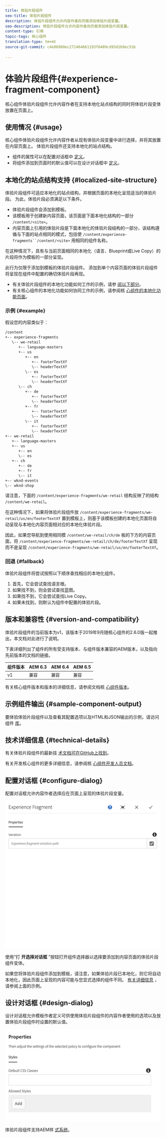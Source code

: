 ```yaml
---
title: 体验片段组件
seo-title: 体验片段组件
description: 体验片段组件允许内容作者向页面添加体验片段变量。
seo-description: 体验片段组件允许内容作者向页面添加体验片段变量。
content-type: 引用
topic-tags: 核心组件
translation-type: tm+mt
source-git-commit: c4e86960ec271464661193f6409cd93d1b9ec51b

---
```



# 体验片段组件{#experience-fragment-component}

核心组件体验片段组件允许内容作者在支持本地化站点结构的同时将体验片段变体放置在页面上。

## 使用情况 {#usage}

核心组件体验片段组件允许内容作者从现有体验片段变量中进行选择，并将其放置在内容页面上。 体验片段组件还支持本地化的站点结构。

* 组件的属性可以在配置对话框中 [定义](#configure-dialog)。
* 将组件添加到页面时的默认值可以在设计对话框中 [定义](#design-dialog)。

## 本地化的站点结构支持 {#localized-site-structure}

体验片段组件可适应本地化的站点结构，并根据页面的本地化呈现适当的体验片段。 为此，体验片段必须满足以下条件。

* 体验片段组件会添加到模板。
* 该模板用于创建新内容页面，该页面是下面本地化结构的一部分 `/content/<site>`。
* 内容页面上引用的体验片段是下面本地化的体验片段结构的一部分，该结构遵循与下面的站点相同的模式，包括使 `/content/experience-fragments``/content/<site>` 用相同的组件名称。

在这种情况下，具有与当前页面相同的本地化（语言、Blueprint或Live Copy）的片段将作为模板的一部分呈现。

此行为仅限于添加到模板的体验片段组件。 添加到单个内容页面的体验片段组件将呈现在组件中配置的确切体验片段再现。

* 有关体验片段组件的本地化功能如何工作的示例，请参 [阅以下部分](#example)。
* 有关核心组件的本地化功能如何协同工作的示例，请参阅核 [心组件的本地化功能页面](localization.md)。

### 示例 {#example}

假设您的内容类似于：

```
/content
+-- experience-fragments
   \-- we-retail
      +-- language-masters
      +-- us
         +-- en
            +-- footerTextXf
            \-- headerTextXf
         \-- es
            +-- footerTextXf
            \-- headerTextXf
      \-- ch
         +-- de
            +-- footerTextXf
            \-- headerTextXf
         +-- fr
            +-- footerTextXf
            \-- headerTextXf
         \-- it
            +-- footerTextXf
            \-- headerTextXf
+-- we-retail
   +-- language-masters
   +-- us
      +-- en
      \-- es
   +-- ch
      +-- de
      +-- fr
      \-- it
+-- wknd-events
\-- wknd-shop
```

请注意，下面的 `/content/experience-fragments/we-retail` 结构反映了的结构 `/content/we-retail`。

在这种情况下，如果将体验片段组件放 `/content/experience-fragments/we-retail/us/en/footerTextXf` 置到模板上，则基于该模板创建的本地化页面将自动呈现与本地化内容页面相对应的本地化体验片段。

因此，如果您导航到使用相同模 `/content/we-retail/ch/de` 板的下方的内容页面，将 `/content/experience-fragments/we-retail/ch/de/footerTextXf` 呈现而不是呈现 `/content/experience-fragments/we-retail/us/en/footerTextXf`。

### 回退 {#fallback}

体验片段组件将尝试按照以下顺序查找相应的本地化组件。

1. 首先，它会尝试查找语言根。
1. 如果找不到，则会尝试查找蓝图。
1. 如果找不到，它会尝试查找Live Copy。
1. 如果未找到，则默认为组件中配置的体验片段。

## 版本和兼容性 {#version-and-compatibility}

体验片段组件的当前版本为v1，该版本于2019年9月随核心组件的2.6.0版一起推出，本文档对此进行了说明。

下表详细列出了组件的所有受支持版本、与组件版本兼容的AEM版本，以及指向先前版本的文档的链接。

| 组件版本 | AEM 6.3 | AEM 6.4 | AEM 6.5 |
|--- |--- |--- |---|
| v1 | 兼容 | 兼容 | 兼容 |

有关核心组件版本和版本的详细信息，请参阅文档核 [心组件版本](versions.md)。

## 示例组件输出 {#sample-component-output}

要体验体验片段组件以及查看其配置选项以及HTML和JSON输出的示例，请访问组件 [库](http://opensource.adobe.com/aem-core-wcm-components/library/experience-fragment.html)。

## 技术详细信息 {#technical-details}

有关体验片段组件的最新技 [术文档可在GitHub上找到](https://github.com/adobe/aem-core-wcm-components/tree/master/content/src/content/jcr_root/apps/core/wcm/components/experience-fragment/v1/experience-fragment)。

有关开发核心组件的更多详细信息，请参阅核 [心组件开发人员文档](developing.md)。

## 配置对话框 {#configure-dialog}

配置对话框允许内容作者选择应在页面上呈现的体验片段变量。

![](assets/screen-shot-2019-08-23-10.49.21.png)

使用“打 **开选择对话框** ”按钮打开组件选择器以选择要添加到内容页面的体验片段组件变体。

如果您将体验片段组件添加到模板，请注意，如果体验片段已本地化，则它将自动本地化，因此页面上呈现的内容可能与您显式选择的组件不同。 [有关详细信息](#example) ，请参阅上面的示例。

## 设计对话框 {#design-dialog}

设计对话框允许模板作者定义可供使用体验片段组件的内容作者使用的选项以及放置体验片段组件时设置的默认值。

![](assets/screen-shot-2019-08-23-10.48.36.png)

体验片段组件支持AEM样 [式系统](authoring.md#component-styling)。
